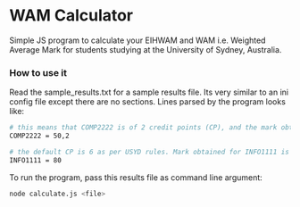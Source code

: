 # WAM Calculator
Simple JS program to calculate your EIHWAM and WAM i.e. Weighted Average Mark for students studying at the University of Sydney, Australia.

### How to use it

Read the sample_results.txt for a sample results file. Its very similar to an ini config file except there are no sections. Lines parsed by the program looks like:
```sh
# this means that COMP2222 is of 2 credit points (CP), and the mark obtained is 50
COMP2222 = 50,2

# the default CP is 6 as per USYD rules. Mark obtained for INFO1111 is 80 and has default CP value 6
INFO1111 = 80
```

To run the program, pass this results file as command line argument:
```sh
node calculate.js <file>
```
